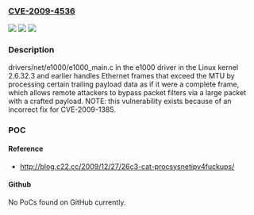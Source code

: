 ### [CVE-2009-4536](https://cve.mitre.org/cgi-bin/cvename.cgi?name=CVE-2009-4536)
![](https://img.shields.io/static/v1?label=Product&message=n%2Fa&color=blue)
![](https://img.shields.io/static/v1?label=Version&message=n%2Fa&color=blue)
![](https://img.shields.io/static/v1?label=Vulnerability&message=n%2Fa&color=brighgreen)

### Description

drivers/net/e1000/e1000_main.c in the e1000 driver in the Linux kernel 2.6.32.3 and earlier handles Ethernet frames that exceed the MTU by processing certain trailing payload data as if it were a complete frame, which allows remote attackers to bypass packet filters via a large packet with a crafted payload.  NOTE: this vulnerability exists because of an incorrect fix for CVE-2009-1385.

### POC

#### Reference
- http://blog.c22.cc/2009/12/27/26c3-cat-procsysnetipv4fuckups/

#### Github
No PoCs found on GitHub currently.

